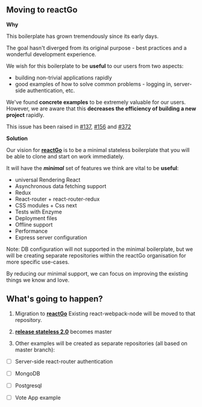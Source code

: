 ## Moving to reactGo

**Why**

This boilerplate has grown tremendously since its early days. 

The goal hasn't diverged from its original purpose - best practices and a wonderful development experience.

We wish for this boilerplate to be **useful** to our users from two aspects:
- building non-trivial applications rapidly
- good examples of how to solve common problems - logging in, server-side authentication, etc.

We've found **concrete examples** to be extremely valuable for our users. However, we are aware that this **decreases the efficiency of building a new project** rapidly.

This issue has been raised in [#137](https://github.com/choonkending/react-webpack-node/issues/137), [#156](https://github.com/choonkending/react-webpack-node/issues/156) and [#372](https://github.com/choonkending/react-webpack-node/issues/372)

**Solution**

Our vision for [**reactGo**](https://github.com/reactGo/reactGo) is to be a minimal stateless boilerplate that you will be able to clone and start on work immediately.

It will have the **_minimal_** set of features we think are vital to be **useful**:
- universal Rendering React
- Asynchronous data fetching support
- Redux
- React-router + react-router-redux
- CSS modules + Css next
- Tests with Enzyme
- Deployment files
- Offline support
- Performance
- Express server configuration

Note: DB configuration will not supported in the minimal boilerplate, but we will be creating separate repositories within the reactGo organisation for more specific use-cases.

By reducing our minimal support, we can focus on improving the existing things we know and love.

## What's going to happen?

1. Migration to [**reactGo**](https://github.com/reactGo/reactGo)
Existing react-webpack-node will be moved to that repository.

2. [**release stateless 2.0**](https://github.com/choonkending/react-webpack-node/pull/406) becomes master

3. Other examples will be created as separate repositories (all based on master branch):

- [ ] Server-side react-router authentication
- [ ] MongoDB
- [ ] Postgresql
- [ ] Vote App example

